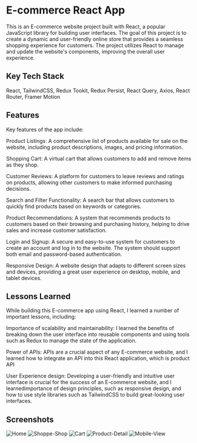 
# E-commerce React App

This is an E-commerce website project built with React, a popular JavaScript library for building user interfaces. The goal of this project is to create a dynamic and user-friendly online store that provides a seamless shopping experience for customers. The project utilizes React to manage and update the website's components, improving the overall user experience.


## Key Tech Stack

React, TailwindCSS, Redux Tookit, Redux Persist, React Query, Axios, React Router,  Framer Motion




## Features

Key features of the app include:

Product Listings: A comprehensive list of products available for sale on the website, including product descriptions, images, and pricing information.

Shopping Cart: A virtual cart that allows customers to add and remove items as they shop.

Customer Reviews: A platform for customers to leave reviews and ratings on products, allowing other customers to make informed purchasing decisions.

Search and Filter Functionality: A search bar that allows customers to quickly find products based on keywords or categories.

Product Recommendations: A system that recommends products to customers based on their browsing and purchasing history, helping to drive sales and increase customer satisfaction.

Login and Signup: A secure and easy-to-use system for customers to create an account and log in to the website. The system should support both email and password-based authentication.

Responsive Design: A website design that adapts to different screen sizes and devices, providing a great user experience on desktop, mobile, and tablet devices.



## Lessons Learned

While building this E-commerce app using React, I learned a number of important lessons, including:

Importance of scalability and maintainability: I learned the benefits of breaking down the user interface into reusable components and using tools such as Redux to manage the state of the application.

Power of APIs: APIs are a crucial aspect of any E-commerce website, and I learned how to integrate an  API into this React application, which is product API

User Experience design: Developing a user-friendly and intuitive user interface is crucial for the success of an E-commerce website, and I learnedimportance of design principles, such as responsive design, and how to use style libraries such as TailwindCSS to build great-looking user interfaces.



## Screenshots

<img src="https://i.ibb.co/164RMhr/Home.png" alt="Home" border="0">
<img src="https://i.ibb.co/SQg0gcq/Shoppe-Shop.png" alt="Shoppe-Shop" border="0">
<img src="https://i.ibb.co/6sVXTB6/Cart.png" alt="Cart" border="0">
<img src="https://i.ibb.co/M5nTFwv/Product-Detail.png" alt="Product-Detail" border="0">
<img src="https://i.ibb.co/bW0yy6t/Mobile-View.png" alt="Mobile-View" border="0">

